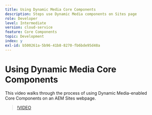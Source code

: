 ```yaml
---
title: Using Dynamic Media Core Components
description: Steps use Dynamic Media components on Sites page
role: Developer
level: Intermediate
version: cloud-service
feature: Core Components
topic: Development
index: y
exl-id: b500261a-5b96-41b8-8270-fb6bde95d48a
---
```

# Using Dynamic Media Core Components

This video walks through the process of using Dynamic Media-enabled Core Components on an AEM Sites webpage.

>[!VIDEO](https://video.tv.adobe.com/v/335461?quality=9&learn=on)
